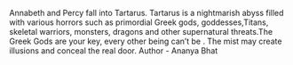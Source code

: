 Annabeth and Percy fall into Tartarus. Tartarus is a nightmarish abyss filled with various horrors such as primordial Greek gods, goddesses,Titans, skeletal warriors, monsters, dragons and other supernatural threats.The Greek Gods are your key, every other being can’t be . The mist may create illusions and conceal the real door.
Author - Ananya Bhat
